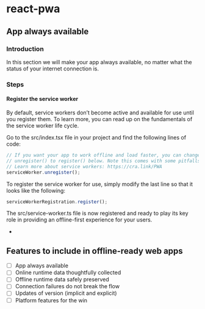 # react-pwa

## App always available

### Introduction

In this section we will make your app always available, no matter what the status of your internet connection is.

### Steps

#### Register the service worker
By default, service workers don’t become active and available for use until you register them. To learn more, you can read up on the fundamentals of the service worker life cycle.

Go to the src/index.tsx file in your project and find the following lines of code:

```typescript
// If you want your app to work offline and load faster, you can change
// unregister() to register() below. Note this comes with some pitfalls.
// Learn more about service workers: https://cra.link/PWA
serviceWorker.unregister();
```

To register the service worker for use, simply modify the last line so that it looks like the following:

```ts
serviceWorkerRegistration.register();
```

The src/service-worker.ts file is now registered and ready to play its key role in providing an offline-first experience for your users.

- 

## Features to include in offline-ready web apps

- [ ]  App always available
- [ ] Online runtime data thoughtfully collected
- [ ] Offline runtime data safely preserved
- [ ] Connection failures do not break the flow
- [ ] Updates of version (implicit and explicit)
- [ ] Platform features for the win
